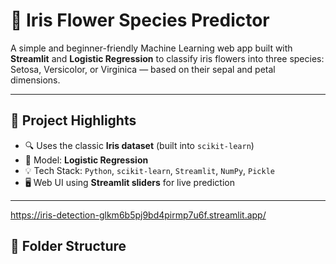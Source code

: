 # 🌸 Iris Flower Species Predictor

A simple and beginner-friendly Machine Learning web app built with **Streamlit** and **Logistic Regression** to classify iris flowers into three species: Setosa, Versicolor, or Virginica — based on their sepal and petal dimensions.

---

## 📌 Project Highlights

- 🔍 Uses the classic **Iris dataset** (built into `scikit-learn`)
- 🧠 Model: **Logistic Regression**
- 💡 Tech Stack: `Python`, `scikit-learn`, `Streamlit`, `NumPy`, `Pickle`
- 🖥️ Web UI using **Streamlit sliders** for live prediction

---
https://iris-detection-glkm6b5pj9bd4pirmp7u6f.streamlit.app/

## 📁 Folder Structure


